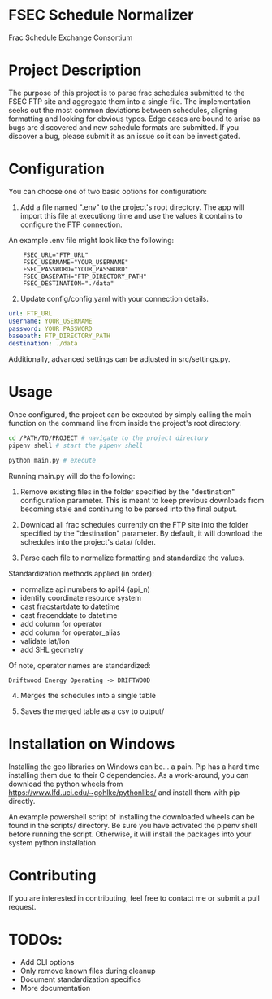 # FSEC Schedule Normalizer

Frac Schedule Exchange Consortium


# Project Description

The purpose of this project is to parse frac schedules submitted to the FSEC FTP
site and aggregate them into a single file. The implementation seeks out the most
common deviations between schedules, aligning formatting and looking for obvious
typos.  Edge cases are bound to arise as bugs are discovered and new schedule
formats are submitted.  If you discover a bug, please submit it as an issue so it
can be investigated.

# Configuration

You can choose one of two basic options for configuration:

1) Add a file named ".env" to the project's root directory.  The app will import
   this file at executiong time and use the values it contains to configure the
   FTP connection.

An example .env file might look like the following:

```env
    FSEC_URL="FTP_URL"
    FSEC_USERNAME="YOUR_USERNAME"
    FSEC_PASSWORD="YOUR_PASSWORD"
    FSEC_BASEPATH="FTP_DIRECTORY_PATH"
    FSEC_DESTINATION="./data"
```


2) Update config/config.yaml with your connection details.

```yaml
url: FTP_URL
username: YOUR_USERNAME
password: YOUR_PASSWORD
basepath: FTP_DIRECTORY_PATH
destination: ./data
```

Additionally, advanced settings can be adjusted in src/settings.py.

# Usage

Once configured, the project can be executed by simply calling the main function
on the command line from inside the project's root directory.

```bash
cd /PATH/TO/PROJECT # navigate to the project directory
pipenv shell # start the pipenv shell

python main.py # execute
```

Running main.py will do the following:

1) Remove existing files in the folder specified by the "destination" configuration
   parameter.  This is meant to keep previous downloads from becoming stale and
   continuing to be parsed into the final output.

2) Download all frac schedules currently on the FTP site into
   the folder specified by the "destination" parameter. By default,
   it will download the schedules into the project's data/ folder.

3) Parse each file to normalize formatting and standardize the values.

Standardization methods applied (in order):
 - normalize api numbers to api14 (api_n)
 - identify coordinate resource system
 - cast fracstartdate to datetime
 - cast fracenddate to datetime
 - add column for operator
 - add column for operator_alias
 - validate lat/lon
 - add SHL geometry

Of note, operator names are standardized:

```
Driftwood Energy Operating -> DRIFTWOOD
```

4) Merges the schedules into a single table

5) Saves the merged table as a csv to output/


# Installation on Windows

Installing the geo libraries on Windows can be... a pain.  Pip has a hard time
installing them due to their C dependencies.  As a work-around, you can download
the python wheels from https://www.lfd.uci.edu/~gohlke/pythonlibs/ and install
them with pip directly.

An example powershell script of installing the downloaded wheels can be found
in the scripts/ directory.  Be sure you have activated the pipenv shell before
running the script. Otherwise, it will install the packages into your system
python installation.


# Contributing

If you are interested in contributing, feel free to contact me or submit a pull
request.


# TODOs:

- Add CLI options
- Only remove known files during cleanup
- Document standardization specifics
- More documentation